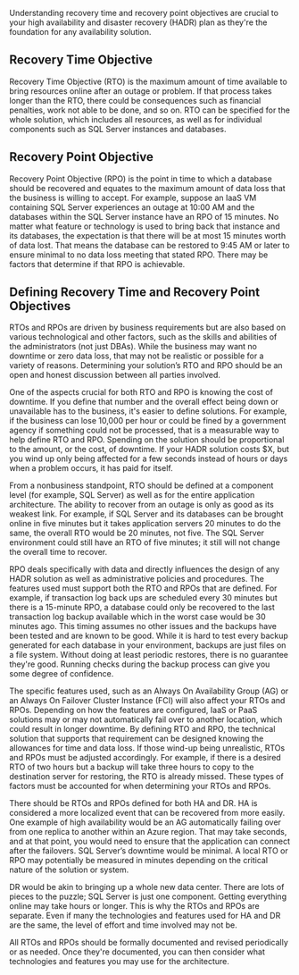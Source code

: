 Understanding recovery time and recovery point objectives are crucial to your high availability and disaster recovery (HADR) plan as they're the foundation for any availability solution.

## Recovery Time Objective

Recovery Time Objective (RTO) is the maximum amount of time available to bring resources online after an outage or problem. If that process takes longer than the RTO, there could be consequences such as financial penalties, work not able to be done, and so on. RTO can be specified for the whole solution, which includes all resources, as well as for individual components such as SQL Server instances and databases.

## Recovery Point Objective

Recovery Point Objective (RPO) is the point in time to which a database should be recovered and equates to the maximum amount of data loss that the business is willing to accept. For example, suppose an IaaS VM containing SQL Server experiences an outage at 10:00 AM and the databases within the SQL Server instance have an RPO of 15 minutes. No matter what feature or technology is used to bring back that instance and its databases, the expectation is that there will be at most 15 minutes worth of data lost. That means the database can be restored to 9:45 AM or later to ensure minimal to no data loss meeting that stated RPO. There may be factors that determine if that RPO is achievable.

## Defining Recovery Time and Recovery Point Objectives

RTOs and RPOs are driven by business requirements but are also based on various technological and other factors, such as the skills and abilities of the administrators (not just DBAs). While the business may want no downtime or zero data loss, that may not be realistic or possible for a variety of reasons. Determining your solution’s RTO and RPO should be an open and honest discussion between all parties involved.

One of the aspects crucial for both RTO and RPO is knowing the cost of downtime. If you define that number and the overall effect being down or unavailable has to the business, it's easier to define solutions. For example, if the business can lose 10,000 per hour or could be fined by a government agency if something could not be processed, that is a measurable way to help define RTO and RPO. Spending on the solution should be proportional to the amount, or the cost, of downtime. If your HADR solution costs $X, but you wind up only being affected for a few seconds instead of hours or days when a problem occurs, it has paid for itself.

From a nonbusiness standpoint, RTO should be defined at a component level (for example, SQL Server) as well as for the entire application architecture. The ability to recover from an outage is only as good as its weakest link. For example, if SQL Server and its databases can be brought online in five minutes but it takes application servers 20 minutes to do the same, the overall RTO would be 20 minutes, not five. The SQL Server environment could still have an RTO of five minutes; it still will not change the overall time to recover.

RPO deals specifically with data and directly influences the design of any HADR solution as well as administrative policies and procedures. The features used must support both the RTO and RPOs that are defined. For example, if transaction log back ups are scheduled every 30 minutes but there is a 15-minute RPO, a database could only be recovered to the last transaction log backup available which in the worst case would be 30 minutes ago. This timing assumes no other issues and the backups have been tested and are known to be good. While it is hard to test every backup generated for each database in your environment, backups are just files on a file system. Without doing at least periodic restores, there is no guarantee they're good. Running checks during the backup process can give you some degree of confidence.

The specific features used, such as an Always On Availability Group (AG) or an Always On Failover Cluster Instance (FCI) will also affect your RTOs and RPOs. Depending on how the features are configured, IaaS or PaaS solutions may or may not automatically fail over to another location, which could result in longer downtime. By defining RTO and RPO, the technical solution that supports that requirement can be designed knowing the allowances for time and data loss. If those wind-up being unrealistic, RTOs and RPOs must be adjusted accordingly. For example, if there is a desired RTO of two hours but a backup will take three hours to copy to the destination server for restoring, the RTO is already missed. These types of factors must be accounted for when determining your RTOs and RPOs.

There should be RTOs and RPOs defined for both HA and DR. HA is considered a more localized event that can be recovered from more easily. One example of high availability would be an AG automatically failing over from one replica to another within an Azure region. That may take seconds, and at that point, you would need to ensure that the application can connect after the failovers. SQL Server’s downtime would be minimal. A local RTO or RPO may potentially be measured in minutes depending on the critical nature of the solution or system.

DR would be akin to bringing up a whole new data center. There are lots of pieces to the puzzle; SQL Server is just one component. Getting everything online may take hours or longer. This is why the RTOs and RPOs are separate. Even if many the technologies and features used for HA and DR are the same, the level of effort and time involved may not be.

All RTOs and RPOs should be formally documented and revised periodically or as needed. Once they're documented, you can then consider what technologies and features you may use for the architecture.
